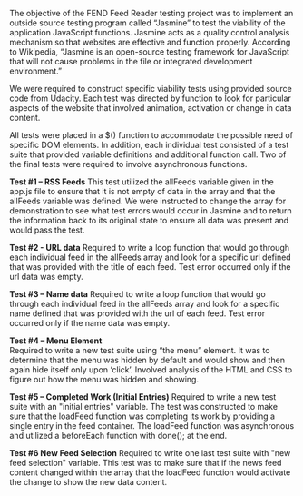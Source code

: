 
The objective of the FEND Feed Reader testing project was to implement an outside source testing program called “Jasmine” to test the viability of the application JavaScript functions. Jasmine acts as a quality control analysis mechanism so that websites are effective and function properly. According to Wikipedia, “Jasmine is an open-source  testing framework for JavaScript that will not cause problems in the file or integrated development environment.”

We were required to construct specific viability tests using provided source code from Udacity. Each test was directed by function to look for particular aspects of the website that involved animation, activation or change in data content.

All tests were placed in a $() function to accommodate the possible need of specific DOM elements.
In addition, each individual test consisted of a test suite that provided variable definitions and additional function call.  Two of the final tests were required to involve asynchronous functions.

**Test #1 – RSS Feeds** 
This test utilized the allFeeds variable given in the app.js file to ensure that it is not empty of data in the array and that the allFeeds variable was defined. We were instructed to change the array for demonstration to see what test errors would occur in Jasmine and to return the information back to its original state to ensure all data was present and would pass the test.

**Test #2 - URL data**
Required to write a loop function that would go through each individual feed in the allFeeds array and look for a specific url defined that was provided with the title of each feed.  Test error occurred only if the url data was empty.

**Test #3 – Name data**
Required to write a loop function that would go through each individual feed in the allFeeds array and look for a specific name defined that was provided with the url of each feed.  Test error occurred only if the name data was empty.

**Test #4 – Menu Element**  
Required to write a new test suite using “the menu” element.  It was to determine that the menu was hidden by default and would show and then again hide itself only upon ‘click’.  Involved analysis of the HTML and CSS to figure out how the menu was hidden and showing.

**Test #5 – Completed Work (Initial Entries)**
Required to write a new test suite with an "initial entries" variable.  The test was constructed to make sure that the loadFeed function was completing its work by providing a single entry in the feed container.  The loadFeed function was asynchronous and utilized a beforeEach function with done(); at the end.

**Test #6 New Feed Selection**
Required to write one last test suite with "new feed selection" variable.  This test was to make sure that if the news feed content changed within the array that the loadFeed function would activate the change to show the new data content.


